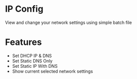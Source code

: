 # IP Config
View and change your network settings using simple batch file

# Features
- Set DHCP IP & DNS
- Set Static DNS Only
- Set Static IP With DNS
- Show current selected network settings
